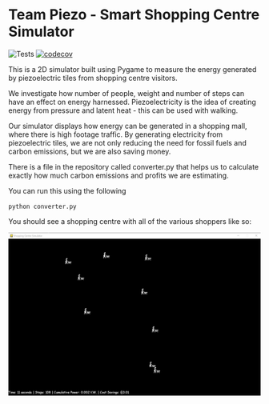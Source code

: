 # Team Piezo - Smart Shopping Centre Simulator
![Tests](https://github.com/deekshag175/shopping-centre-sim/workflows/run-tests/badge.svg)
[![codecov](https://codecov.io/gh/deekshag175/shopping-centre-sim/branch/main/graph/badge.svg)](https://codecov.io/gh/deekshag175/shopping-centre-sim)

This is a 2D simulator built using Pygame to measure the energy generated by piezoelectric tiles from shopping centre visitors. 

We investigate how number of people, weight and number of steps can have an effect on energy harnessed. Piezoelectricity is the idea of creating energy from pressure and latent heat - this can be used with walking.

Our simulator displays how energy can be generated in a shopping mall, where there is high footage traffic. By generating electricity from piezoelectric tiles, we are not only reducing the need for fossil fuels and carbon emissions, but we are also saving money. 

There is a file in the repository called converter.py that helps us to calculate exactly how much carbon emissions and profits we are estimating. 

You can run this using the following

```
python converter.py
```

You should see a shopping centre with all of the various shoppers like so:

![Shopping Centre Sim](./docs/shopping_centre.png)

